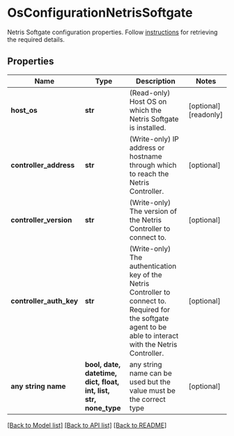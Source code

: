 # OsConfigurationNetrisSoftgate

Netris Softgate configuration properties. Follow <a href='https://phoenixnap.com/kb/netris-bare-metal-cloud#deploy-netris-softgate' target='_blank'>instructions</a> for retrieving the required details.

## Properties
Name | Type | Description | Notes
------------ | ------------- | ------------- | -------------
**host_os** | **str** | (Read-only) Host OS on which the Netris Softgate is installed. | [optional] [readonly] 
**controller_address** | **str** | (Write-only) IP address or hostname through which to reach the Netris Controller. | [optional] 
**controller_version** | **str** | (Write-only) The version of the Netris Controller to connect to. | [optional] 
**controller_auth_key** | **str** | (Write-only) The authentication key of the Netris Controller to connect to. Required for the softgate agent to be able to interact with the Netris Controller. | [optional] 
**any string name** | **bool, date, datetime, dict, float, int, list, str, none_type** | any string name can be used but the value must be the correct type | [optional]

[[Back to Model list]](../README.md#documentation-for-models) [[Back to API list]](../README.md#documentation-for-api-endpoints) [[Back to README]](../README.md)


